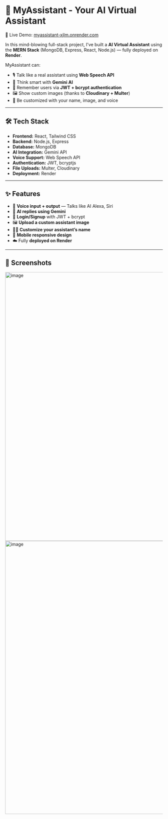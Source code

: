 # 🧠 MyAssistant - Your AI Virtual Assistant

🚀 Live Demo: [myassistant-xjlm.onrender.com](https://myassistant-xjlm.onrender.com)

In this mind-blowing full-stack project, I’ve built a **AI Virtual Assistant** using the **MERN Stack** (MongoDB, Express, React, Node.js) — fully deployed on **Render**.

MyAssistant can:

- 🎙️ Talk like a real assistant using **Web Speech API**
- 🧠 Think smart with **Gemini AI**
- 🔐 Remember users via **JWT + bcrypt authentication**
- 🖼️ Show custom images (thanks to **Cloudinary + Multer**)
- 🎨 Be customized with your name, image, and voice

---

## 🛠 Tech Stack

- **Frontend:** React, Tailwind CSS
- **Backend:** Node.js, Express
- **Database:** MongoDB
- **AI Integration:** Gemini API
- **Voice Support:** Web Speech API
- **Authentication:** JWT, bcryptjs
- **File Uploads:** Multer, Cloudinary
- **Deployment:** Render

---

## ✨ Features

- 🎤 **Voice input + output** — Talks like AI Alexa, Siri
- 🧠 **AI replies using Gemini**
- 👤 **Login/Signup** with JWT + bcrypt
- 🖼️ **Upload a custom assistant image**
- 🧑‍💼 **Customize your assistant’s name**
- 📱 **Mobile responsive design**
- ☁️ Fully **deployed on Render**

---

## 📸 Screenshots

<img width="1092" height="857" alt="image" src="https://github.com/user-attachments/assets/1c886611-6466-4d55-ac17-35f958f80d64" />
<img width="1430" height="871" alt="image" src="https://github.com/user-attachments/assets/79bde417-3806-4478-b39d-4a66c1f6850b" />


